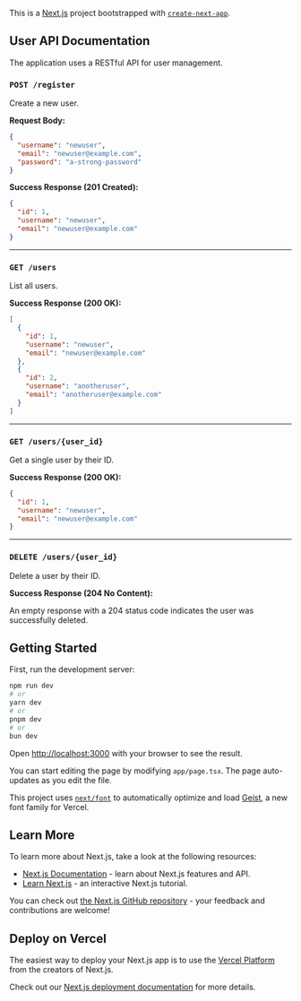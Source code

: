 This is a [Next.js](https://nextjs.org) project bootstrapped with [`create-next-app`](https://nextjs.org/docs/app/api-reference/cli/create-next-app).

## User API Documentation

The application uses a RESTful API for user management.

### `POST /register`

Create a new user.

**Request Body:**
```json
{
  "username": "newuser",
  "email": "newuser@example.com",
  "password": "a-strong-password"
}
```

**Success Response (201 Created):**
```json
{
  "id": 1,
  "username": "newuser",
  "email": "newuser@example.com"
}
```

---

### `GET /users`

List all users.

**Success Response (200 OK):**
```json
[
  {
    "id": 1,
    "username": "newuser",
    "email": "newuser@example.com"
  },
  {
    "id": 2,
    "username": "anotheruser",
    "email": "anotheruser@example.com"
  }
]
```

---

### `GET /users/{user_id}`

Get a single user by their ID.

**Success Response (200 OK):**
```json
{
  "id": 1,
  "username": "newuser",
  "email": "newuser@example.com"
}
```

---

### `DELETE /users/{user_id}`

Delete a user by their ID.

**Success Response (204 No Content):**

An empty response with a 204 status code indicates the user was successfully deleted.

## Getting Started

First, run the development server:

```bash
npm run dev
# or
yarn dev
# or
pnpm dev
# or
bun dev
```

Open [http://localhost:3000](http://localhost:3000) with your browser to see the result.

You can start editing the page by modifying `app/page.tsx`. The page auto-updates as you edit the file.

This project uses [`next/font`](https://nextjs.org/docs/app/building-your-application/optimizing/fonts) to automatically optimize and load [Geist](https://vercel.com/font), a new font family for Vercel.

## Learn More

To learn more about Next.js, take a look at the following resources:

- [Next.js Documentation](https://nextjs.org/docs) - learn about Next.js features and API.
- [Learn Next.js](https://nextjs.org/learn) - an interactive Next.js tutorial.

You can check out [the Next.js GitHub repository](https://github.com/vercel/next.js) - your feedback and contributions are welcome!

## Deploy on Vercel

The easiest way to deploy your Next.js app is to use the [Vercel Platform](https://vercel.com/new?utm_medium=default-template&filter=next.js&utm_source=create-next-app&utm_campaign=create-next-app-readme) from the creators of Next.js.

Check out our [Next.js deployment documentation](https://nextjs.org/docs/app/building-your-application/deploying) for more details.
